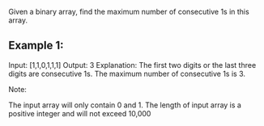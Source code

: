 Given a binary array, find the maximum number of consecutive 1s in this array.

## Example 1:
Input: [1,1,0,1,1,1]
Output: 3
Explanation: The first two digits or the last three digits are consecutive 1s.
    The maximum number of consecutive 1s is 3.

Note:

The input array will only contain 0 and 1.
The length of input array is a positive integer and will not exceed 10,000
